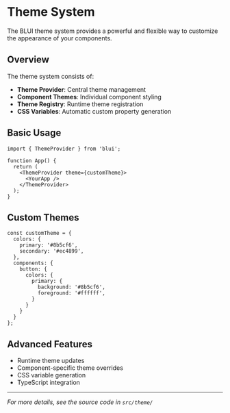 # Theme System

The BLUI theme system provides a powerful and flexible way to customize the appearance of your components.

## Overview

The theme system consists of:
- **Theme Provider**: Central theme management
- **Component Themes**: Individual component styling
- **Theme Registry**: Runtime theme registration
- **CSS Variables**: Automatic custom property generation

## Basic Usage

```tsx
import { ThemeProvider } from 'blui';

function App() {
  return (
    <ThemeProvider theme={customTheme}>
      <YourApp />
    </ThemeProvider>
  );
}
```

## Custom Themes

```tsx
const customTheme = {
  colors: {
    primary: '#8b5cf6',
    secondary: '#ec4899',
  },
  components: {
    button: {
      colors: {
        primary: {
          background: '#8b5cf6',
          foreground: '#ffffff',
        }
      }
    }
  }
};
```

## Advanced Features

- Runtime theme updates
- Component-specific theme overrides
- CSS variable generation
- TypeScript integration

---

*For more details, see the source code in `src/theme/`*
